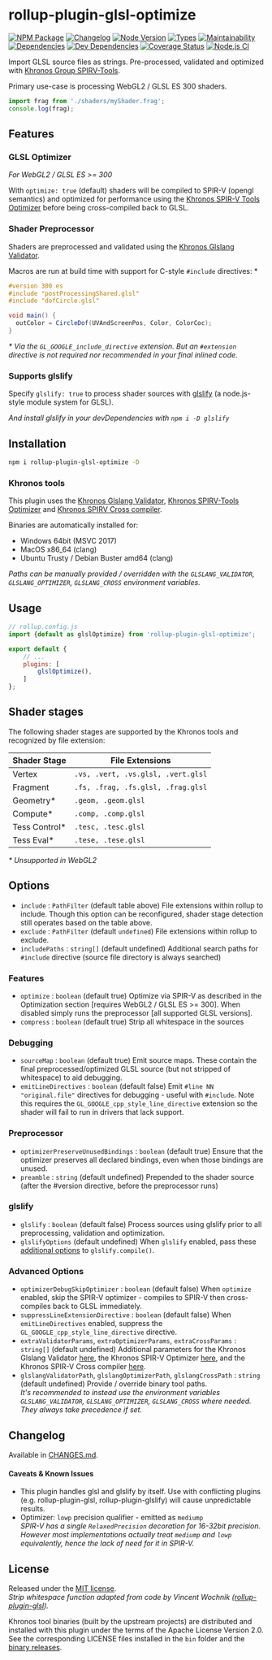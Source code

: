 # rollup-plugin-glsl-optimize
[![NPM Package][npm]][npm-url]
[![Changelog][changelog]][changelog-url]
[![Node Version][node-version]](#)
[![Types][types]](#)
[![Maintainability][cc-maintainability]][cc-maintainability-url]\
[![Dependencies][dependencies]][dependencies-url]
[![Dev Dependencies][dev-dependencies]][dev-dependencies-url]
[![Coverage Status][coverage]][coverage-url]
[![Node.js CI][ci]][ci-url]

Import GLSL source files as strings. Pre-processed, validated and optimized with [Khronos Group SPIRV-Tools](https://github.com/KhronosGroup/SPIRV-Tools).

Primary use-case is processing WebGL2 / GLSL ES 300 shaders.

```js
import frag from './shaders/myShader.frag';
console.log(frag);
```

## Features

### GLSL Optimizer
*For WebGL2 / GLSL ES >= 300*

With ``optimize: true`` (default) shaders will be compiled to SPIR-V (opengl semantics) and optimized for performance using the [Khronos SPIR-V Tools Optimizer](https://github.com/KhronosGroup/SPIRV-Tools) before being cross-compiled back to GLSL.

### Shader Preprocessor
Shaders are preprocessed and validated using the [Khronos Glslang Validator](https://github.com/KhronosGroup/glslang).

Macros are run at build time with support for C-style ``#include`` directives: \*

```glsl
#version 300 es
#include "postProcessingShared.glsl"
#include "dofCircle.glsl"

void main() {
  outColor = CircleDof(UVAndScreenPos, Color, ColorCoc);
}
```
*\* Via the ``GL_GOOGLE_include_directive`` extension. But an ``#extension`` directive is not required nor recommended in your final inlined code.*

### Supports glslify
Specify ``glslify: true`` to process shader sources with [glslify](https://github.com/glslify/glslify) (a node.js-style module system for GLSL).

*And install glslify in your devDependencies with ``npm i -D glslify``*

## Installation

```sh
npm i rollup-plugin-glsl-optimize -D
```

### Khronos tools
This plugin uses the [Khronos Glslang Validator](https://github.com/KhronosGroup/glslang), [Khronos SPIRV-Tools Optimizer](https://github.com/KhronosGroup/SPIRV-Tools) and [Khronos SPIRV Cross compiler](https://github.com/KhronosGroup/SPIRV-Cross).

Binaries are automatically installed for:
* Windows 64bit (MSVC 2017)
* MacOS x86_64 (clang)
* Ubuntu Trusty / Debian Buster amd64 (clang)

*Paths can be manually provided / overridden with the ``GLSLANG_VALIDATOR``, ``GLSLANG_OPTIMIZER``, ``GLSLANG_CROSS`` environment variables.*

## Usage
```js
// rollup.config.js
import {default as glslOptimize} from 'rollup-plugin-glsl-optimize';

export default {
    // ...
    plugins: [
        glslOptimize(),
    ]
};
```

## Shader stages

The following shader stages are supported by the Khronos tools and recognized by file extension:

| Shader Stage | File Extensions                       |
| ------------ | ------------------------------------- |
| Vertex       | ``.vs, .vert, .vs.glsl, .vert.glsl``  |
| Fragment     | ``.fs, .frag, .fs.glsl, .frag.glsl``  |
| Geometry*     | ``.geom, .geom.glsl``                |
| Compute*      | ``.comp, .comp.glsl``                |
| Tess Control* | ``.tesc, .tesc.glsl``                |
| Tess Eval*    | ``.tese, .tese.glsl``                |

*\* Unsupported in WebGL2*

## Options
- `include` : `PathFilter` (default table above) File extensions within rollup to include. Though this option can be reconfigured, shader stage detection still operates based on the table above.
- `exclude` : `PathFilter` (default ``undefined``) File extensions within rollup to exclude.
- ``includePaths`` : ``string[]`` (default undefined) Additional search paths for ``#include`` directive (source file directory is always searched)
### Features
- `optimize` : ``boolean`` (default true) Optimize via SPIR-V as described in the Optimization section [requires WebGL2 / GLSL ES >= 300]. When disabled simply runs the preprocessor [all supported GLSL versions].
- ``compress`` : ``boolean`` (default true) Strip all whitespace in the sources
### Debugging
- ``sourceMap`` : ``boolean`` (default true) Emit source maps. These contain the final preprocessed/optimized GLSL source (but not stripped of whitespace) to aid debugging.
- ``emitLineDirectives`` : ``boolean`` (default false) Emit ``#line NN "original.file"`` directives for debugging - useful with ``#include``. Note this requires the ``GL_GOOGLE_cpp_style_line_directive`` extension so the shader will fail to run in drivers that lack support.
### Preprocessor
- ``optimizerPreserveUnusedBindings`` : ``boolean`` (default true) Ensure that the optimizer preserves all declared bindings, even when those bindings are unused.
- ``preamble`` : ``string`` (default undefined) Prepended to the shader source (after the #version directive, before the preprocessor runs)
### glslify
- ``glslify`` : ``boolean`` (default false) Process sources using glslify prior to all preprocessing, validation and optimization.
- ``glslifyOptions`` (default undefined) When ``glslify`` enabled, pass these [additional options](https://github.com/glslify/glslify#var-src--glslcompilesrc-opts) to ``glslify.compile()``.
### Advanced Options
- ``optimizerDebugSkipOptimizer`` : ``boolean`` (default false) When ``optimize`` enabled, skip the SPIR-V optimizer - compiles to SPIR-V then cross-compiles back to GLSL immediately.
- ``suppressLineExtensionDirective`` : ``boolean`` (default false) When `emitLineDirectives` enabled, suppress the ``GL_GOOGLE_cpp_style_line_directive`` directive.
- ``extraValidatorParams``, ``extraOptimizerParams``, ``extraCrossParams`` : ``string[]`` (default undefined) Additional parameters for the Khronos Glslang Validator [here](doc/glslangValidator.md), the Khronos SPIR-V Optimizer [here](doc/spirv-opt.md), and the Khronos SPIR-V Cross compiler [here](doc/spirv-cross.md).
- ``glslangValidatorPath``, ``glslangOptimizerPath``, ``glslangCrossPath`` : ``string`` (default undefined) Provide / override binary tool paths.\
*It's recommended to instead use the environment variables ``GLSLANG_VALIDATOR``, ``GLSLANG_OPTIMIZER``, ``GLSLANG_CROSS`` where needed. They always take precedence if set.*

## Changelog
Available in [CHANGES.md](CHANGES.md).

#### Caveats & Known Issues
* This plugin handles glsl and glslify by itself. Use with conflicting plugins (e.g. rollup-plugin-glsl, rollup-plugin-glslify) will cause unpredictable results.
* Optimizer: ``lowp`` precision qualifier - emitted as ``mediump``\
  *SPIR-V has a single ``RelaxedPrecision`` decoration for 16-32bit precision. However most implementations actually treat ``mediump`` and ``lowp`` equivalently, hence the lack of need for it in SPIR-V.*

## License

Released under the [MIT license](LICENSE).\
*Strip whitespace function adapted from code by Vincent Wochnik ([rollup-plugin-glsl](https://github.com/vwochnik/rollup-plugin-glsl)).*

Khronos tool binaries (built by the upstream projects) are distributed and installed with this plugin under the terms of the Apache License Version 2.0. See the corresponding LICENSE files installed in the ``bin`` folder and the [binary releases](https://github.com/docd27/rollup-plugin-glsl-optimize/releases/).

[ci]: https://github.com/docd27/rollup-plugin-glsl-optimize/actions/workflows/node-ci.yml/badge.svg
[ci-url]: https://github.com/docd27/rollup-plugin-glsl-optimize/actions/workflows/node-ci.yml
[npm]: https://badgen.net/npm/v/rollup-plugin-glsl-optimize
[npm-url]: https://www.npmjs.com/package/rollup-plugin-glsl-optimize
[node-version]: https://badgen.net/npm/node/rollup-plugin-glsl-optimize
[types]: https://badgen.net/npm/types/rollup-plugin-glsl-optimize
[changelog]: https://badgen.net/badge/changelog/SemVer/blue
[changelog-url]: https://github.com/docd27/rollup-plugin-glsl-optimize/blob/master/CHANGES.md
[dependencies]: https://status.david-dm.org/gh/docd27/rollup-plugin-glsl-optimize.svg
[dependencies-url]: https://david-dm.org/docd27/rollup-plugin-glsl-optimize
[dev-dependencies]: https://status.david-dm.org/gh/docd27/rollup-plugin-glsl-optimize.svg?type=dev
[dev-dependencies-url]: https://david-dm.org/docd27/rollup-plugin-glsl-optimize?type=dev
[cc-maintainability]: https://badgen.net/codeclimate/maintainability/docd27/rollup-plugin-glsl-optimize
[cc-maintainability-url]: https://codeclimate.com/github/docd27/rollup-plugin-glsl-optimize/maintainability
[coverage]: https://codecov.io/gh/docd27/rollup-plugin-glsl-optimize/branch/master/graph/badge.svg
[coverage-url]: https://codecov.io/gh/docd27/rollup-plugin-glsl-optimize
